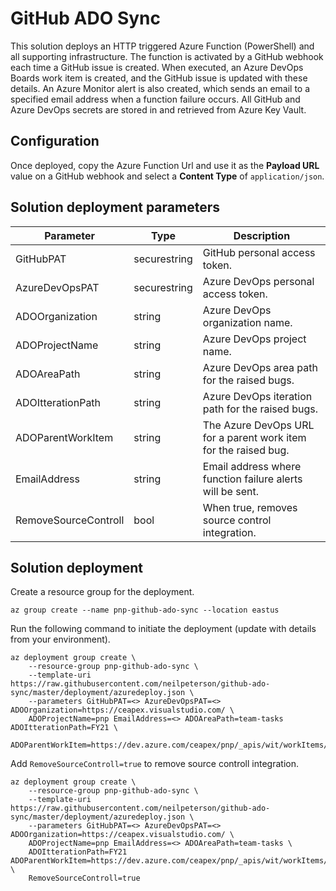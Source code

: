 # GitHub ADO Sync

This solution deploys an HTTP triggered Azure Function (PowerShell) and all supporting infrastructure. The function is activated by a GitHub webhook each time a GitHub issue is created. When executed, an Azure DevOps Boards work item is created, and the GitHub issue is updated with these details. An Azure Monitor alert is also created, which sends an email to a specified email address when a function failure occurs. All GitHub and Azure DevOps secrets are stored in and retrieved from Azure Key Vault.

## Configuration

Once deployed, copy the Azure Function Url and use it as the **Payload URL** value on a GitHub webhook and select a **Content Type** of `application/json`.

## Solution deployment parameters

| Parameter | Type | Description |
|---|---|---|
| GitHubPAT | securestring | GitHub personal access token. |
| AzureDevOpsPAT | securestring | Azure DevOps personal access token. |
| ADOOrganization | string | Azure DevOps organization name. |
| ADOProjectName | string | Azure DevOps project name. |
| ADOAreaPath | string | Azure DevOps area path for the raised bugs. |
| ADOItterationPath | string | Azure DevOps iteration path for the raised bugs. |
| ADOParentWorkItem | string | The Azure DevOps URL for a parent work item for the raised bug. |
| EmailAddress | string | Email address where function failure alerts will be sent. |
| RemoveSourceControll | bool | When true, removes source control integration. |

## Solution deployment

Create a resource group for the deployment.

```azurecli
az group create --name pnp-github-ado-sync --location eastus
```

Run the following command to initiate the deployment (update with details from your environment).

```azurecli
az deployment group create \
    --resource-group pnp-github-ado-sync \
    --template-uri https://raw.githubusercontent.com/neilpeterson/github-ado-sync/master/deployment/azuredeploy.json \
    --parameters GitHubPAT=<> AzureDevOpsPAT=<> ADOOrganization=https://ceapex.visualstudio.com/ \
    ADOProjectName=pnp EmailAddress=<> ADOAreaPath=team-tasks ADOItterationPath=FY21 \
    ADOParentWorkItem=https://dev.azure.com/ceapex/pnp/_apis/wit/workItems/113402
```

Add `RemoveSourceControll=true` to remove source controll integration.

```azurecli
az deployment group create \
    --resource-group pnp-github-ado-sync \
    --template-uri https://raw.githubusercontent.com/neilpeterson/github-ado-sync/master/deployment/azuredeploy.json \
    --parameters GitHubPAT=<> AzureDevOpsPAT=<> ADOOrganization=https://ceapex.visualstudio.com/ \
    ADOProjectName=pnp EmailAddress=<> ADOAreaPath=team-tasks \
    ADOItterationPath=FY21 ADOParentWorkItem=https://dev.azure.com/ceapex/pnp/_apis/wit/workItems/113402 \
    RemoveSourceControll=true
```